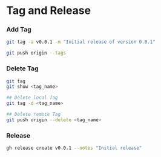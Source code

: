 # Tag and Release

### Add Tag

```bash
git tag -a v0.0.1 -m "Initial release of version 0.0.1"

git push origin --tags
```

### Delete Tag

```bash
git tag
git show <tag_name>

## Delete local Tag
git tag -d <tag_name>

## Delete remote Tag
git push origin --delete <tag_name>
```

### Release

```bash
gh release create v0.0.1 --notes "Initial release"
```
